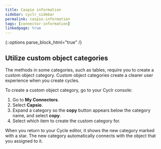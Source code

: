 ```yaml
---
title: Caspio information
sidebar: cyclr_sidebar
permalink: caspio-information
tags: [connector-information]
linkedpage: true
---
```

{::options parse_block_html="true" /}

<section class="card">

## Utilize custom object categories

The methods in some categories, such as tables, require you to create a custom object category. Custom object categories create a clearer user experience when you create cycles.

To create a custom object category, go to your Cyclr console:
1. Go to **My Connectors**.
2. Select **Capsio**.
3. Expand a category so the **copy** button appears below the category name, and select **copy**.
4. Select which item to create the custom category for.

When you return to your Cycle editor, it shows the new category marked with a star. The new category automatically connects with the object that you assigned to it.

</section>
